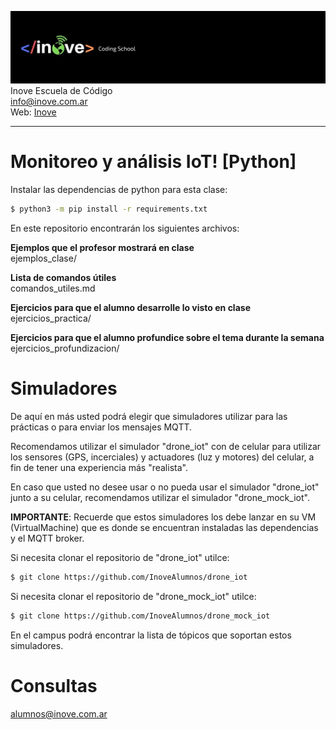 ![Inove banner](/inove.jpg)
Inove Escuela de Código\
info@inove.com.ar\
Web: [Inove](http://inove.com.ar)

---

# Monitoreo y análisis IoT! [Python]
Instalar las dependencias de python para esta clase:
```sh
$ python3 -m pip install -r requirements.txt
```

En este repositorio encontrarán los siguientes archivos:

__Ejemplos que el profesor mostrará en clase__\
ejemplos_clase/

__Lista de comandos útiles__\
comandos_utiles.md

__Ejercicios para que el alumno desarrolle lo visto en clase__\
ejercicios_practica/


__Ejercicios para que el alumno profundice sobre el tema durante la semana__\
ejercicios_profundizacion/

# Simuladores
De aquí en más usted podrá elegir que simuladores utilizar para las prácticas o para enviar los mensajes MQTT.

Recomendamos utilizar el simulador "drone_iot" con de celular para utilizar los sensores (GPS, incerciales) y actuadores (luz y motores) del celular, a fin de tener una experiencia más "realista".

En caso que usted no desee usar o no pueda usar el simulador "drone_iot" junto a su celular, recomendamos utilizar el simulador "drone_mock_iot".

__IMPORTANTE__: Recuerde que estos simuladores los debe lanzar en su VM (VirtualMachine) que es donde se encuentran instaladas las dependencias y el MQTT broker.

Si necesita clonar el repositorio de "drone_iot" utilce:
```sh
$ git clone https://github.com/InoveAlumnos/drone_iot
```

Si necesita clonar el repositorio de "drone_mock_iot" utilce:
```sh
$ git clone https://github.com/InoveAlumnos/drone_mock_iot
```

En el campus podrá encontrar la lista de tópicos que soportan estos simuladores.

# Consultas
alumnos@inove.com.ar

